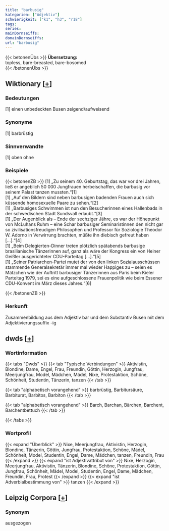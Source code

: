 ```yaml
---
title: "barbusig"
kategorien: ["Adjektiv"]
schwierigkeit: ["k1", "h3", "r18"]
tags:
series:
mainDornseiffs:
domainDornseiffs:
url: "barbusig"
---
```


{{< betonenÜbs >}}
**Übersetzung:**  
topless, bare-breasted, bare-bosomed  
{{< /betonenÜbs >}}

## Wiktionary [[+](https://de.wiktionary.org/wiki/barbusig)]

### Bedeutungen
[1] einen unbedeckten Busen zeigend/aufweisend  

### Synonyme
[1] barbrüstig  

### Sinnverwandte
[1] oben ohne  

### Beispiele
{{< betonenZB >}}
[1] „Zu seinem 40. Geburtstag, das war vor drei Jahren, ließ er angeblich 50 000 Jungfrauen herbeischaffen, die barbusig vor seinem Palast tanzen mussten.“[1]  
[1] „Auf den Bildern sind neben barbusigen badenden Frauen auch sich küssende homosexuelle Paare zu sehen.“[2]  
[1] „Barbusiges Schwimmen ist nun den Besucherinnen eines Hallenbads in der schwedischen Stadt Sundsvall erlaubt.“[3]  
[1] „Der Augenblick als – Ende der sechziger Jähre, es war der Höhepunkt von McLuhans Ruhm – eine Schar barbusiger Seminaristinnen den nicht gar so zivilisationsfreudigen Philosophen und Professor für Soziologie Theodor W. Adorno in Verwirrung brachten, müßte ihn diebisch gefreut haben […].“[4]  
[1] „Beim Delegierten-Dinner treten plötzlich spätabends barbusige brasilianische Tänzerinnen auf, ganz als wäre der Kongress ein von Heiner Geißler ausgerichteter CDU-Parteitag […].“[5]  
[1] „Seiner Patriarchen-Partei mutet der von den linken Sozialausschüssen stammende Generalsekretär immer mal wieder Happiges zu – seien es Mätzchen wie der Auftritt barbusiger Tänzerinnen aus Paris beim Kieler Parteitag 1979, sei es eine aufgeschlossene Frauenpolitik wie beim Essener CDU-Konvent im März dieses Jahres.“[6]  

{{< /betonenZB >}}
### Herkunft
Zusammenbildung aus dem Adjektiv bar und dem Substantiv Busen mit dem Adjektivierungssuffix -ig  



## dwds [[+](https://www.dwds.de/wb/barbusig)]

### Wortinformation
{{< tabs "Dwds" >}}
{{< tab "Typische Verbindungen" >}}
Aktivistin, Blondine, Dame, Engel, Frau, Freundin, Göttin, Herzogin, Jungfrau, Meerjungfrau, Model, Mädchen, Mädel, Nixe, Protestaktion, Schöne, Schönheit, Studentin, Tänzerin, tanzen
{{< /tab >}}

{{< tab "alphabetisch vorangehend" >}}
barbrüstig, Barbitursäure, Barbiturat, Barbitos, Barbiton
{{< /tab >}}

{{< tab "alphabetisch vorangehend" >}}
Barch, Barchan, Bärchen, Barchent, Barchentbettuch
{{< /tab >}}

{{< /tabs >}}

### Wortprofil
{{< expand "Überblick" >}} Nixe, Meerjungfrau, Aktivistin, Herzogin, Blondine, Tänzerin, Göttin, Jungfrau, Protestaktion, Schöne, Mädel, Schönheit, Model, Studentin, Engel, Dame, Mädchen, tanzen, Freundin, Frau {{< /expand >}}
{{< expand "ist Adjektivattribut von" >}} Nixe, Herzogin, Meerjungfrau, Aktivistin, Tänzerin, Blondine, Schöne, Protestaktion, Göttin, Jungfrau, Schönheit, Mädel, Model, Studentin, Engel, Dame, Mädchen, Freundin, Frau, Protest {{< /expand >}}
{{< expand "ist Adverbialbestimmung von" >}} tanzen {{< /expand >}}

## Leipzig Corpora [[+](https://corpora.uni-leipzig.de/en/res?word=barbusig&corpusId=deu_newscrawl-public_2018)]


### Synonym
ausgezogen

